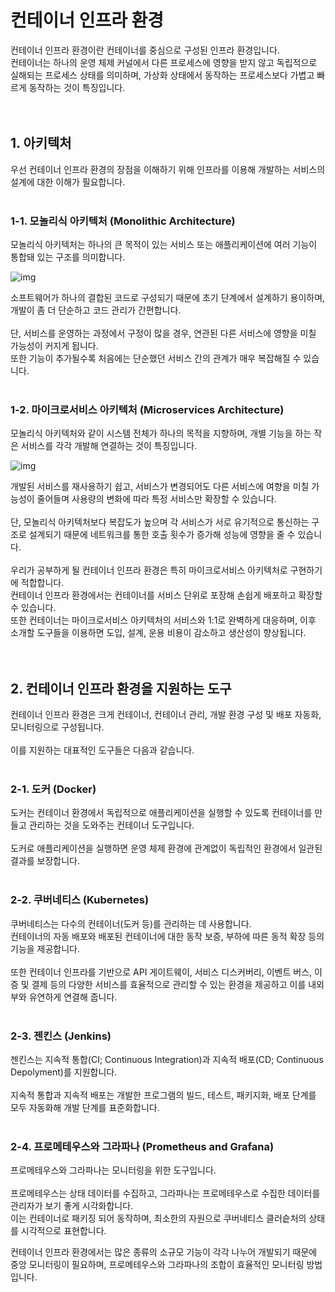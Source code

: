 # 컨테이너 인프라 환경
컨테이너 인프라 환경이란 컨테이너를 중심으로 구성된 인프라 환경입니다.
</br>
컨테이너는 하나의 운영 체제 커널에서 다른 프로세스에 영향을 받지 않고 독립적으로 실해되는 프로세스 상태를 의미하며, 가상화 상태에서 동작하는 프로세스보다 가볍고 빠르게 동작하는 것이 특징입니다.
</br>
</br>
</br>
## 1. 아키텍처
우선 컨테이너 인프라 환경의 장점을 이해하기 위해 인프라를 이용해 개발하는 서비스의 설계에 대한 이해가 필요합니다.
</br>
</br>
### 1-1. 모놀리식 아키텍처 (Monolithic Architecture)
모놀리식 아키텍처는 하나의 큰 목적이 있는 서비스 또는 애플리케이션에 여러 기능이 통합돼 있는 구조를 의미합니다.  

![img](../image/정현주-image1.png)

소프트웨어가 하나의 결합된 코드로 구성되기 때문에 초기 단계에서 설계하기 용이하며, 개발이 좀 더 단순하고 코드 관리가 간편합니다.
</br>
</br>
단, 서비스를 운영하는 과정에서 구정이 많을 경우, 연관된 다른 서비스에 영향을 미칠 가능성이 커지게 됩니다.  
또한 기능이 추가될수록 처음에는 단순했던 서비스 간의 관계가 매우 복잡해질 수 있습니다.
</br>
</br>
### 1-2. 마이크로서비스 아키텍처 (Microservices Architecture)
모놀리식 아키텍처와 같이 시스템 전체가 하나의 목적을 지향하며, 개별 기능을 하는 작은 서비스를 각각 개발해 연결하는 것이 특징입니다.  

![img](../image/정현주-image2.png)

개발된 서비스를 재사용하기 쉽고, 서비스가 변경되어도 다른 서비스에 여향을 미칠 가능성이 줄어들며 사용량의 변화에 따라 특정 서비스만 확장할 수 있습니다.
</br>
</br>
단, 모놀리식 아키텍처보다 복잡도가 높으며 각 서비스가 서로 유기적으로 통신하는 구조로 설계되기 때문에 네트워크를 통한 호출 횟수가 증가해 성능에 영향을 줄 수 있습니다.
</br>
</br>
우리가 공부하게 될 컨테이너 인프라 환경은 특히 마이크로서비스 아키텍처로 구현하기에 적합합니다.  
컨테이너 인프라 환경에서는 컨테이너를 서비스 단위로 포장해 손쉽게 배포하고 확장할 수 있습니다.  
또한 컨테이너는 마이크로서비스 아키텍처의 서비스와 1:1로 완벽하게 대응하며, 이후 소개할 도구들을 이용하면 도입, 설계, 운용 비용이 감소하고 생산성이 향상됩니다.
</br>
</br>
</br>
## 2. 컨테이너 인프라 환경을 지원하는 도구
컨테이너 인프라 환경은 크게 컨테이너, 컨테이너 관리, 개발 환경 구성 및 배포 자동화, 모니터링으로 구성됩니다.
</br>
</br>
이를 지원하는 대표적인 도구들은 다음과 같습니다.
</br>
</br>
### 2-1. 도커 (Docker)
도커는 컨테이너 환경에서 독립적으로 애플리케이션을 실행할 수 있도록 컨테이너를 만들고 관리하는 것을 도와주는 컨테이너 도구입니다.
</br>
</br>
도커로 애플리케이션을 실행하면 운영 체제 환경에 관계없이 독립적인 환경에서 일관된 결과를 보장합니다.
</br>
</br>
### 2-2. 쿠버네티스 (Kubernetes)
쿠버네티스는 다수의 컨테이너(도커 등)를 관리하는 데 사용합니다.  
컨테이너의 자동 배포와 배포된 컨테이너에 대한 동작 보증, 부하에 따른 동적 확장 등의 기능을 제공합니다.
</br>
</br>
또한 컨테이너 인프라를 기반으로 API 게이트웨이, 서비스 디스커버리, 이벤트 버스, 이증 및 결제 등의 다양한 서비스를 효율적으로 관리할 수 있는 환경을 제공하고 이를 내외부와 유연하게 연결해 줍니다.
</br>
</br>
### 2-3. 젠킨스 (Jenkins)
젠킨스는 지속적 통합(CI; Continuous Integration)과 지속적 배포(CD; Continuous Depolyment)를 지원합니다.
</br>
</br>
지속적 통합과 지속적 배포는 개발한 프로그램의 빌드, 테스트, 패키지화, 배포 단계를 모두 자동화해 개발 단계를 표준화합니다.
</br>
</br>
### 2-4. 프로메테우스와 그라파나 (Prometheus and Grafana)
프로메테우스와 그라파나는 모니터링을 위한 도구입니다.
</br>
</br>
프로메테우스는 상태 데이터를 수집하고, 그라파나는 프로메테우스로 수집한 데이터를 관리자가 보기 좋게 시각화합니다.  
이는 컨테이너로 패키징 되어 동작하며, 최소한의 자원으로 쿠버네티스 클러슽처의 상태를 시각적으로 표현합니다.

컨테이너 인프라 환경에서는 많은 종류의 소규모 기능이 각각 나누어 개발되기 때문에 중앙 모니터링이 필요하며, 프로메테우스와 그라파나의 조합이 효율적인 모니터링 방법입니다.
</br>
